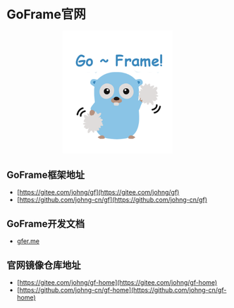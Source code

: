 # GoFrame官网
<div align=center>
<img src="static/resource/image/cover.png" width="250"/>
</div>

## GoFrame框架地址
  * [https://gitee.com/johng/gf](https://gitee.com/johng/gf)
  * [https://github.com/johng-cn/gf](https://github.com/johng-cn/gf)

## GoFrame开发文档
  * [gfer.me](https://gfer.me)

## 官网镜像仓库地址
  * [https://gitee.com/johng/gf-home](https://gitee.com/johng/gf-home)
  * [https://github.com/johng-cn/gf-home](https://github.com/johng-cn/gf-home)
